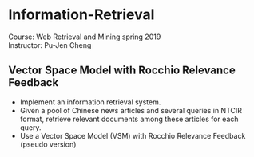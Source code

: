 # Information-Retrieval

Course: Web Retrieval and Mining spring 2019 <br>
Instructor: Pu-Jen Cheng <br>

## Vector Space Model with Rocchio Relevance Feedback

* Implement an information retrieval system.
* Given a pool of Chinese news articles and
several queries in NTCIR format, retrieve relevant
documents among these articles for each query.
* Use a Vector Space Model (VSM) with Rocchio
Relevance Feedback (pseudo version)
